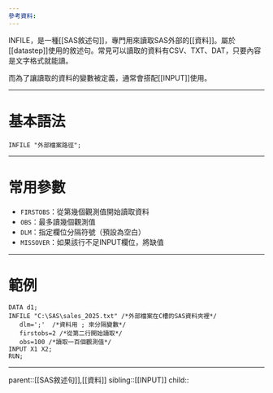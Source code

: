 ```yaml
---
參考資料:
---
```

INFILE，是一種[[SAS敘述句]]，專門用來讀取SAS外部的[[資料]]。屬於[[datastep]]使用的敘述句。常見可以讀取的資料有CSV、TXT、DAT，只要內容是文字格式就能讀。

而為了讓讀取的資料的變數被定義，通常會搭配[[INPUT]]使用。
- - -
# 基本語法
```SAS
INFILE "外部檔案路徑";
```
- - -
# 常用參數
- `FIRSTOBS`：從第幾個觀測值開始讀取資料
- `OBS`：最多讀幾個觀測值
- `DLM`：指定欄位分隔符號（預設為空白）
- `MISSOVER`：如果該行不足INPUT欄位，將缺值
- - -
# 範例
```SAS
DATA d1;
INFILE "C:\SAS\sales_2025.txt" /*外部檔案在C槽的SAS資料夾裡*/
   dlm=';'  /*資料用 ; 來分隔變數*/
   firstobs=2 /*從第二行開始讀取*/
   obs=100 /*讀取一百個觀測值*/
INPUT X1 X2;
RUN;
```
- - -
parent::[[SAS敘述句]],[[資料]]
sibling::[[INPUT]]
child::